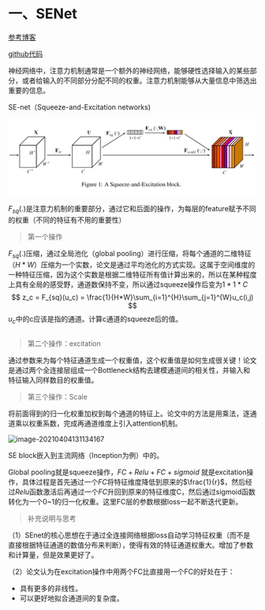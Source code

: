 # 一、SENet

[参考博客](https://blog.csdn.net/u014380165/article/details/78006626)

[github代码](https://github.com/miraclewkf/SENet-PyTorch)

神经网络中，注意力机制通常是一个额外的神经网络，能够硬性选择输入的某些部分，或者给输入的不同部分分配不同的权重。注意力机制能够从大量信息中筛选出重要的信息。

SE-net（Squeeze-and-Excitation networks)

![image-20210404124745019](..\pics\CV\ISG\注意力机制\image-20210404124745019.png)

$F_{sq}(.)$是注意力机制的重要部分，通过它和后面的操作，为每层的feature赋予不同的权重（不同的特征有不用的重要性）

> 第一个操作

$F_{sq}(.)$压缩，通过全局池化（global pooling）进行压缩，将每个通道的二维特征（$H*W$）压缩为一个实数，论文是通过平均池化的方式实现。这属于空间维度的一种特征压缩，因为这个实数是根据二维特征所有值计算出来的，所以在某种程度上具有全局的感受野，通道数保持不变，所以通过squeeze操作后变为$1*1*C$
$$
z_c = F_{sq}(u_c) = \frac{1}{H*W}\sum_{i=1}^{H}\sum_{j=1}^{W}u_c(i,j)
$$
$u_c$中的c应该是指的通道。计算c通道的squeeze后的值。

```python

```

> 第二个操作：excitation

通过参数来为每个特征通道生成一个权重值，这个权重值是如何生成很关键！论文是通过两个全连接层组成一个Bottleneck结构去建模通道间的相关性，并输入和特征输入同样数目的权重值。

> 第三个操作：Scale

将前面得到的归一化权重加权到每个通道的特征上。论文中的方法是用乘法，逐通道乘以权重系数，完成再通道维度上引入attention机制。

![image-20210404131134167](.\..\pics\CV\ISG\注意力机制\image-20210404131134167.png)

SE block嵌入到主流网络（Inception为例）中的。

Global pooling就是squeeze操作，$FC+Relu+FC+sigmoid$ 就是excitation操作，具体过程是首先通过一个$FC$将特征维度降低到原来的$\frac{1}{r}$，然后经过$Relu$函数激活后再通过一个$FC$升回到原来的特征维度C，然后通过sigmoid函数转化为一个0~1的归一化权重。这里FC层的参数根据loss一起不断迭代更新。

> 补充说明与思考

（1）SEnet的核心思想在于通过全连接网络根据loss自动学习特征权重（而不是直接根据特征通道的数值分布来判断），使得有效的特征通道权重大。增加了参数和计算量，但是效果更好了。

（2）论文认为在excitation操作中用两个FC比直接用一个FC的好处在于：

- 具有更多的非线性。
- 可以更好地拟合通道间的复杂度。